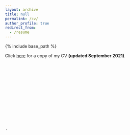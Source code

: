 ```yaml
---
layout: archive
title: null
permalink: /cv/
author_profile: true
redirect_from:
  - /resume
---
```


{% include base_path %}

Click
<a href="/files/CV_2021.pdf" download>
  here</a> for a copy of my CV <b>(updated September 2021)</b>.

<pre>













.
</pre>